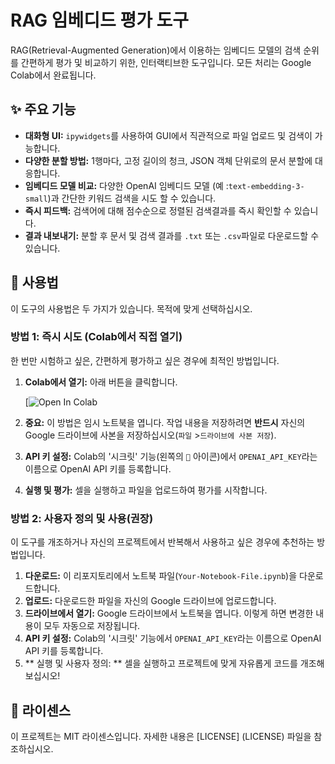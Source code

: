 # RAG 임베디드 평가 도구

RAG(Retrieval-Augmented Generation)에서 이용하는 임베디드 모델의 검색 순위를 간편하게 평가 및 비교하기 위한, 인터랙티브한 도구입니다. 모든 처리는 Google Colab에서 완료됩니다.

## ✨ 주요 기능

-   **대화형 UI:** `ipywidgets`를 사용하여 GUI에서 직관적으로 파일 업로드 및 검색이 가능합니다.
-   **다양한 분할 방법:** 1행마다, 고정 길이의 청크, JSON 객체 단위로의 문서 분할에 대응합니다.
-   **임베디드 모델 비교:** 다양한 OpenAI 임베디드 모델 (예 :`text-embedding-3-small`)과 간단한 키워드 검색을 시도 할 수 있습니다.
-   **즉시 피드백:** 검색어에 대해 점수순으로 정렬된 검색결과를 즉시 확인할 수 있습니다.
-   **결과 내보내기:** 분할 후 문서 및 검색 결과를 `.txt` 또는 `.csv`파일로 다운로드할 수 있습니다.

## 🚀 사용법
이 도구의 사용법은 두 가지가 있습니다.
목적에 맞게 선택하십시오.

### 방법 1: 즉시 시도 (Colab에서 직접 열기)
한 번만 시험하고 싶은, 간편하게 평가하고 싶은 경우에 최적인 방법입니다.

1.  **Colab에서 열기:** 아래 버튼을 클릭합니다.

    [![Open In Colab](https://colab.research.google.com/drive/1iOokg0eyb7ud2gS66ILxDJU1Mh6LTuIo?usp=sharing)

2.  **중요:** 이 방법은 임시 노트북을 엽니다. 작업 내용을 저장하려면 **반드시** 자신의 Google 드라이브에 사본을 저장하십시오(`파일` >`드라이브에 사본 저장`).
3.  **API 키 설정:** Colab의 '시크릿' 기능(왼쪽의 `🔑` 아이콘)에서 `OPENAI_API_KEY`라는 이름으로 OpenAI API 키를 등록합니다.
4.  **실행 및 평가:** 셀을 실행하고 파일을 업로드하여 평가를 시작합니다.

### 방법 2: 사용자 정의 및 사용(권장)
이 도구를 개조하거나 자신의 프로젝트에서 반복해서 사용하고 싶은 경우에 추천하는 방법입니다.

1.  **다운로드:** 이 리포지토리에서 노트북 파일(`Your-Notebook-File.ipynb`)을 다운로드합니다.
2.  **업로드:** 다운로드한 파일을 자신의 Google 드라이브에 업로드합니다.
3.  **드라이브에서 열기:** Google 드라이브에서 노트북을 엽니다. 이렇게 하면 변경한 내용이 모두 자동으로 저장됩니다.
4.  **API 키 설정:** Colab의 '시크릿' 기능에서 `OPENAI_API_KEY`라는 이름으로 OpenAI API 키를 등록합니다.
5.  ** 실행 및 사용자 정의: ** 셀을 실행하고 프로젝트에 맞게 자유롭게 코드를 개조해보십시오!

## 📄 라이센스

이 프로젝트는 MIT 라이센스입니다. 자세한 내용은 [LICENSE] (LICENSE) 파일을 참조하십시오.
